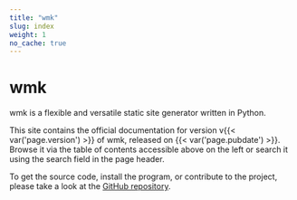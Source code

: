 ```yaml
---
title: "wmk"
slug: index
weight: 1
no_cache: true
---
```


# wmk

wmk is a flexible and versatile static site generator written in Python.

This site contains the official documentation for version
v{{< var('page.version') >}} of wmk, released on {{< var('page.pubdate') >}}.
Browse it via the table of contents <span class="inl hide-1000">accessible above</span>
<span class="inl hide-0 show-1000">on the left</span> or search it using the
search field in the page header.

To get the source code, install the program, or contribute to the project,
please take a look at the [GitHub repository](https://github.com/bk/wmk).
